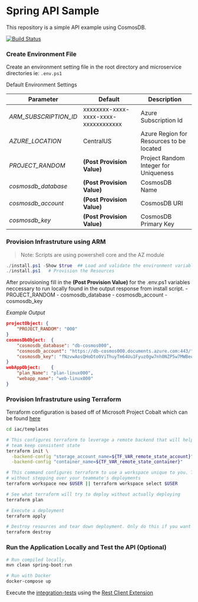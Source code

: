 # Spring API Sample

This repository is a simple API example using CosmosDB.

[![Build Status](https://dascholl.visualstudio.com/osdu/_apis/build/status/danielscholl.spring-api-user?branchName=master)](https://dascholl.visualstudio.com/osdu/_build/latest?definitionId=64&branchName=master)

### Create Environment File

Create an environment setting file in the root directory and microservice directories ie:  `.env.ps1`

Default Environment Settings

| Parameter                     | Default                              | Description                              |
| --------------------          | ------------------------------------ | ---------------------------------------- |
| _ARM_SUBSCRIPTION_ID_         | xxxxxxxx-xxxx-xxxx-xxxx-xxxxxxxxxxxx | Azure Subscription Id                    |
| _AZURE_LOCATION_              | CentralUS                            | Azure Region for Resources to be located |
| _PROJECT_RANDOM_              | __(Post Provision Value)__           | Project Random Integer for Uniqueness    |
| _cosmosdb_database_           | __(Post Provision Value)__           | CosmosDB Name                            |
| _cosmosdb_account_            | __(Post Provision Value)__           | CosmosDB URI                             |
| _cosmosdb_key_                | __(Post Provision Value)__           | CosmosDB Primary Key                     |

### Provision Infrastruture using ARM

>Note: Scripts are using powershell core and the AZ module

```powershell
./install.ps1 -Show $true  ## Load and validate the environment variables.
./install.ps1   # Provision the Resources
```

After provisioning fill in the __(Post Provision Value)__ for the .env.ps1 variables neccessary to run locally found in the output response from install script.
    - PROJECT_RANDOM
    - cosmosdb_database
    - cosmosdb_account
    - cosmosdb_key

_Example Output_
```json
projectObject: {
    "PROJECT_RANDOM": "000"
}
cosmosDbObject:  {
    "cosmosdb_database": "db-cosmos000",
    "cosmosdb_account": "https://db-cosmos000.documents.azure.com:443/",
    "cosmosdb_key": "fNzvwAosQHoDto0ViThuyTm64Uu1Fyuz0gw7nh0NZP5w7MWBeoxQxRZEn2TJPTkLqrd70s6vBgj9yBX9hnxXXg=="
}
webAppObject:    {
    "plan_Name": "plan-linux000",
    "webapp_name": "web-linux000"
}
```

### Provision Infrastruture using Terraform

Terraform configuration is based off of Microsoft Project Cobalt which can be found [here](https://github.com/microsoft/cobalt)

```bash
cd iac/templates

# This configures terraform to leverage a remote backend that will help you and your
# team keep consistent state
terraform init \
  -backend-config "storage_account_name=${TF_VAR_remote_state_account}" \
  -backend-config "container_name=${TF_VAR_remote_state_container}"

# This command configures terraform to use a workspace unique to you. This allows you to work
# without stepping over your teammate's deployments
terraform workspace new $USER || terraform workspace select $USER

# See what terraform will try to deploy without actually deploying
terraform plan

# Execute a deployment
terraform apply

# Destroy resources and tear down deployment. Only do this if you want to destroy your deployment.
terraform destroy

```

### Run the Application Locally and Test the API  (Optional)

```powershell
# Run compiled locally.
mvn clean spring-boot:run

# Run with Docker
docker-compose up
```

Execute the [integration-tests](https://github.com/danielscholl/spring-api-user/blob/master/integration-tests/user.http) using the [Rest Client Extension](https://marketplace.visualstudio.com/items?itemName=humao.rest-client)
